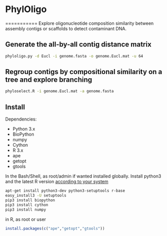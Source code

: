 # PhylOligo
===========
Explore oligonucleotide composition similarity between assembly contigs or scaffolds to detect contaminant DNA.



Generate the all-by-all contig distance matrix
----------------------------------------------
```bash
phyloligo.py -d Eucl -i genome.fasta -o genome.Eucl.mat -u 64
```

Regroup contigs by compositional similarity on a tree and explore branching
---------------------------------------------------------------------------

```bash
phyloselect.R -i genome.Eucl.mat -a genome.fasta
```


Install
-------

Dependencies:
* Python 3.x
 * BioPython
 * numpy
 * Cython
* R 3.x
 * ape
 * getopt
 * gtools

In the Bash/Shell, as root/admin if wanted installed globally.
Install python3 and the latest R version [according to your system](https://xkcd.com/1654/) 
```Bash
apt-get install python3-dev python3-setuptools r-base
easy_install3 -U setuptools
pip3 install biopython 
pip3 install cython
pip3 install numpy
```


in R, as root or user
```R
install.packages(c("ape","getopt","gtools"))
```

